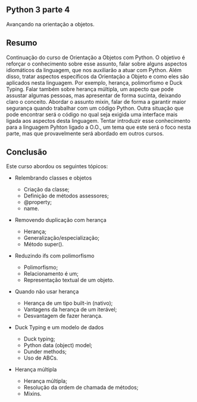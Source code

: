 ## Python 3 parte 4
Avançando na orientação a objetos.

## Resumo
Continuação do curso de Orientação a Objetos com Python. O objetivo é reforçar o conhecimento sobre esse assunto, falar sobre alguns aspectos idiomáticos da linguagem, que nos auxiliarão a atuar com Python. Além disso, tratar aspectos específicos da Orientação a Objeto e como eles são aplicados nesta linguagem. Por exemplo, herança, polimorfismo e Duck Typing. Falar também sobre herança múltipla, um aspecto que pode assustar algumas pessoas, mas apresentar de forma sucinta, deixando claro o conceito. Abordar o assunto mixin, falar de forma a garantir maior segurança quando trabalhar com um código Python. Outra situação que pode encontrar será o código no qual seja exigida uma interface mais ligada aos aspectos desta linguagem. Tentar introduzir esse conhecimento para a linguagem Pyhton ligado a O.O., um tema que este será o foco nesta parte, mas que provavelmente será abordado em outros cursos.

## Conclusão
Este curso abordou os seguintes tópicos:

* Relembrando classes e objetos
  * Criação da classe;
  * Definição de métodos assessores;
  * @property;
  * name.

* Removendo duplicação com herança
  * Herança;
  * Generalização/especialização;
  * Método super().

* Reduzindo ifs com polimorfismo
  * Polimorfismo;
  * Relacionamento é um;
  * Representação textual de um objeto.

* Quando não usar herança
  * Herança de um tipo built-in (nativo);
  * Vantagens da herança de um iterável;
  * Desvantagem de fazer herança.

* Duck Typing e um modelo de dados
  * Duck typing;
  * Python data (object) model;
  * Dunder methods;
  * Uso de ABCs.

* Herança múltipla
  * Herança múltipla;
  * Resolução da ordem de chamada de métodos;
  * Mixins.


